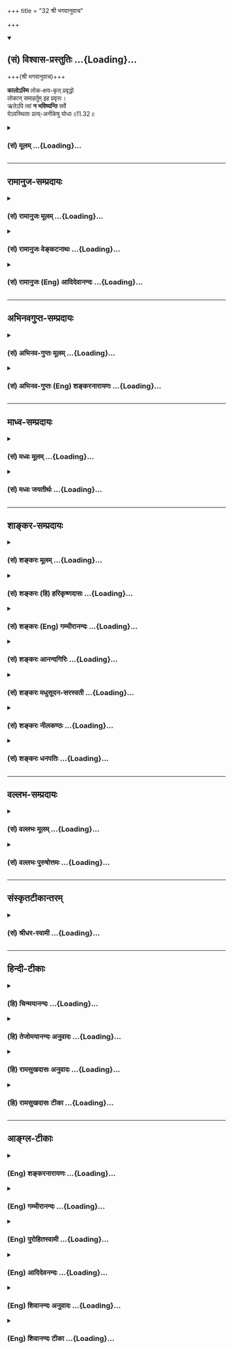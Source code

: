 +++
title = "32 श्री भगवानुवाच"

+++
<div class="js_include" newlevelforh1="2" title="(सं) विश्वास-प्रस्तुतिः" unfilled url="/purANam_vaiShNavam/mahAbhAratam/06-bhIShma-parva/03-bhagavad-gItA-parva/saMskRtam/vishvAsa-prastutiH/11_vishva-rUpa-darshana/32_shrI_bhagavAnuvAc.md">
<details open><summary><h2>(सं) विश्वास-प्रस्तुतिः ...{Loading}...</h2></summary>

+++(श्री भगवानुवाच)+++

**कालोऽस्मि** लोक-क्षय-कृत् प्रवृद्धो  
लोकान् समाहर्तुम् इह प्रवृत्तः।  
ऋतेऽपि त्वां **न भविष्यन्ति** सर्वे  
येऽवस्थिताः प्रत्य्-अनीकेषु योधाः॥11.32॥
</details>
</div>
<div class="js_include collapsed" newlevelforh1="3" title="(सं) मूलम्" unfilled url="/purANam_vaiShNavam/mahAbhAratam/06-bhIShma-parva/03-bhagavad-gItA-parva/saMskRtam/mUlam/11_vishva-rUpa-darshana/32_shrI_bhagavAnuvAc.md">
<details><summary><h3>(सं) मूलम् ...{Loading}...</h3></summary>

श्री भगवानुवाच  
कालोऽस्मि लोकक्षयकृत्प्रवृद्धो  
लोकान्समाहर्तुमिह प्रवृत्तः।  
ऋतेऽपि त्वां न भविष्यन्ति सर्वे  
येऽवस्थिताः प्रत्यनीकेषु योधाः।।11.32।।
</details>
</div>


_________________
## रामानुज-सम्प्रदायः
<div class="js_include collapsed" newlevelforh1="3" title="(सं) रामानुजः मूलम्" unfilled url="/purANam_vaiShNavam/mahAbhAratam/06-bhIShma-parva/03-bhagavad-gItA-parva/saMskRtam/rAmAnujaH/mUlam/11_vishva-rUpa-darshana/32_shrI_bhagavAnuvAc.md">
<details><summary><h3>(सं) रामानुजः मूलम् ...{Loading}...</h3></summary>

।।11.32।। श्री भगवानुवाच -- कलयति गणयति इति **कालः;** सर्वेषां
धार्तराष्ट्रप्रमुखानां राजलोकानाम् आयुरवसानं गणयन् अहं तत्क्षयकृत्
घोररूपेण **प्रवृद्धो** राज**लोकान् समाहर्तुम्** आभिमुख्येन संहर्तुम्
**इह प्रवृत्तः अस्मि।** अतो मत्संकल्पाद् एव **त्वाम् ऋते अपि**
त्वदुद्योगम् ऋतेऽपि एते धार्तराष्ट्रप्रमुखाः तव **प्रत्यनीकेषु ये
अवस्थिता योधाः;** ते **सर्वे न भविष्यन्ति** विनङ्क्ष्यन्ति।

</details>
</div>
<div class="js_include collapsed" newlevelforh1="3" title="(सं) रामानुजः वेङ्कटनाथः" unfilled url="/purANam_vaiShNavam/mahAbhAratam/06-bhIShma-parva/03-bhagavad-gItA-parva/saMskRtam/rAmAnujaH/venkaTanAthaH/11_vishva-rUpa-darshana/32_shrI_bhagavAnuvAc.md">
<details><summary><h3>(सं) रामानुजः वेङ्कटनाथः ...{Loading}...</h3></summary>

  
  
।।11.32।। कालोऽस्मि इत्यादिश्लोकत्रयस्यार्थं सङ्कलय्यादौ सङ्गमयति --
आश्रितेत्यादिना। आश्रितवात्सल्यातिरेकेणेत्यनेन घोररूपाविष्कारानौचित्यं
द्योत्यते। एवं कर्तुमनेनाभिप्रायेण इति
निर्दिष्टयोर्निश्श्रेणिकाक्रमेणोत्तरं ददातिपार्थोद्योगेनेत्यादिना।
कालशब्दस्यात्र कलामुहूर्तादिमयकालद्रव्यमात्रपरत्वे भगवता
सामानाधिकरण्यायोगादिन्द्रप्राणाधिकरणन्यायेन तदन्तर्यामिविषयत्वं वा;
आकाशप्राणाधिकरणन्यायेन यौगिकार्थत्वं वा;
सृष्टिस्थितिकालव्यावृत्तसंहर्तृकालाभिमानित्वविशिष्टभगवत्स्वरूपानुसन्धानासाधारणं
ध्येयविग्रहविशेषनिष्ठतापरत्वं वा स्वीकार्यम्। तत्र त्रिष्वपि कालशब्दस्य
यौगिकोऽर्थः प्रतीयमानः प्रकृतापेक्षितत्वादपरित्याज्य
इत्यभिप्रायेणाहकलयतीति। सम्बन्धाद्यर्थादपि गणनस्यात्र
संहरणानुगुणत्वात्गणयतीत्युक्तम्। प्रकृतविशेषपरतया योजयतिसर्वेषामिति।
लोकशब्दस्य राजलोकशब्देन व्याख्यानं पूर्ववत्। प्रवृद्धः इति रूपमहत्त्वं
विवक्षितमित्याहघोररूपेण प्रवृद्ध इति। यद्वा ग्रसनोन्मुखावस्थ इति
भावः। समाहर्तुम् इति पदेन समुदायकरणादिकं न विवक्षितम्;
प्रस्तुतासङ्गतत्वात् नापि संहरणमात्रंलोकक्षयकृत् इत्यनेन
पुनरुक्तिप्रसङ्गात् अतः संहरणमेव मध्यनिविष्टेनाप्युपसर्गान्तरेण विशेष्यत
इत्याहआभिमुख्येनेति। अपरोक्षत इत्यर्थः। भृत्यैः शत्रुनिरसनवन्न परोक्षः
संहारोऽयमिति भावः। आभिमुख्यमात्रमेव वा संहारहेतुरिति भावः। मनसैव
जगत्सृष्टिं संहारं च करोति यः। तस्यारिपक्षक्षपणे कियानुद्यमविस्तरः
\[वि.पु.5।22।15\] इत्याद्यनुसारेणाहअतो मत्सङ्कल्पादेवेति।
निमित्तभूतव्याप्रियमाणाकारस्त्वमिति विवक्षित
इत्यभिप्रायेणत्वदुद्योगमृतेऽपीत्युक्तम्। न भविष्यन्ति इत्युक्ते
नोत्पत्स्यन्त इति प्रतीतिः स्यादिति।
तद्व्यवच्छेदायोत्तरकालसत्तानिषेधपरतामाह -- विनङ्क्ष्यन्तीति।  
  

</details>
</div>
<div class="js_include collapsed" newlevelforh1="3" title="(सं) रामानुजः (Eng) आदिदेवानन्दः" unfilled url="/purANam_vaiShNavam/mahAbhAratam/06-bhIShma-parva/03-bhagavad-gItA-parva/saMskRtam/rAmAnujaH/english/AdidevAnandaH/11_vishva-rUpa-darshana/32_shrI_bhagavAnuvAc.md">
<details><summary><h3>(सं) रामानुजः (Eng) आदिदेवानन्दः ...{Loading}...</h3></summary>

11.32 The Lord said Kala (Time) is the calculator which calculates
(Kalayati). Calculating the end of the lives of all those under the leadership of Dhrtarastra's sons, I am causing their destruction. Fully manifesting Myself with this fierce form, I have begun to destroy the hosts of kings. Therefore, by My will, even without you, namely, even without your effort, all these hostile warriors under the leadership of Dhrtarastra's sons, shall cease to be, i.e., will be destroyed.

</details>
</div>


_________________
## अभिनवगुप्त-सम्प्रदायः
<div class="js_include collapsed" newlevelforh1="3" title="(सं) अभिनव-गुप्तः मूलम्" unfilled url="/purANam_vaiShNavam/mahAbhAratam/06-bhIShma-parva/03-bhagavad-gItA-parva/saMskRtam/abhinava-guptaH/mUlam/11_vishva-rUpa-darshana/32_shrI_bhagavAnuvAc.md">
<details><summary><h3>(सं) अभिनव-गुप्तः मूलम् ...{Loading}...</h3></summary>

।।11.32।। No commentary.

</details>
</div>
<div class="js_include collapsed" newlevelforh1="3" title="(सं) अभिनव-गुप्तः (Eng) शङ्करनारायणः" unfilled url="/purANam_vaiShNavam/mahAbhAratam/06-bhIShma-parva/03-bhagavad-gItA-parva/saMskRtam/abhinava-guptaH/english/shankaranArAyaNaH/11_vishva-rUpa-darshana/32_shrI_bhagavAnuvAc.md">
<details><summary><h3>(सं) अभिनव-गुप्तः (Eng) शङ्करनारायणः ...{Loading}...</h3></summary>

11.32 Sri Abhinavagupta did not comment upon this sloka.

</details>
</div>


_________________
## माध्व-सम्प्रदायः
<div class="js_include collapsed" newlevelforh1="3" title="(सं) मध्वः मूलम्" unfilled url="/purANam_vaiShNavam/mahAbhAratam/06-bhIShma-parva/03-bhagavad-gItA-parva/saMskRtam/madhvaH/mUlam/11_vishva-rUpa-darshana/32_shrI_bhagavAnuvAc.md">
<details><summary><h3>(सं) मध्वः मूलम् ...{Loading}...</h3></summary>

।।11.32।। कालशब्दो जगद्बन्धनच्छेदनज्ञानादिसर्वभगवद्धर्मवाची। कल बन्धने;
कल च्छेदने; कल ज्ञाने;,कल कामधेनुरिति पठन्ति। प्रसिद्धश्च स शब्दो
भगवति। नियतं कालपाशेन बद्धं शक्र विकत्थसे। अयं स पुरुषः श्यामो लोकस्य
हरति प्रजाः। बद्ध्वा तिष्ठति मां रौद्रः पशुं रशनया यथा इति मोक्षधर्मे।
विष्णुना बद्धो बलिर्वक्तिविष्णौ चाधीश्वरे (त्र्यधीश्वरे) चित्तं धारयन्
(येत्) कालविग्रहे \[11।15।15\] इति भागवते। प्रवृद्धः परिपूर्णोऽनादिर्वा।
ऋतं च सत्यं चाभीद्धात् \[ऋक्सं.8।8।49।1म.ना.6।1\] इति हि श्रुतिः। एतत्
(इदं) महद्भूतम् \[बृ.उ.2।4।12\] इति च। प्र विष्णुरस्तु तवसः
स्तवीयांस्त्वेषं ह्यस्य स्थविरस्य नाम \[ऋक्सं.5।6।25।3\] इति च; न तु
वर्धनम्। नासौ जजान न मरिष्यति नैधतेऽसौ इति हि भागवते। यस्य दिव्यं हि
तद्रूपं हीयते वर्धते न च इति मोक्षधर्मे। न कर्मणा \[बृ.उ.4।4।23\] इति तु
कर्मणाऽपि न; किमु स्वयं इति। लोकान्समाहर्तुमिह विशेषेण प्रवृत्तः।
भ्रात्रादींश्च ऋते इत्यपिशब्दः। प्रत्यनीकत्वं तु परस्परतया। सर्वेऽपि न
भविष्यन्ति; अक्षौहिण्यादिभेदेन बहुवचनं युक्तम्।

</details>
</div>
<div class="js_include collapsed" newlevelforh1="3" title="(सं) मध्वः जयतीर्थः" unfilled url="/purANam_vaiShNavam/mahAbhAratam/06-bhIShma-parva/03-bhagavad-gItA-parva/saMskRtam/madhvaH/jayatIrthaH/11_vishva-rUpa-darshana/32_shrI_bhagavAnuvAc.md">
<details><summary><h3>(सं) मध्वः जयतीर्थः ...{Loading}...</h3></summary>

।।11.32।। एवं तर्हिकालोऽस्मि इत्युत्तरमयुक्तं धर्मानुक्तेरित्यत आह --
**कालेति**। धर्मविशिष्टभगवद्वाचीत्यर्थः। कुत एतत् इत्यत आह -- **कलेति**।
यथा कामधेनुः सर्वार्थान् ददाति तथाऽयमपि धातुः सर्वार्थवाचीत्यर्थः। तथा
चास्मादण् कर्तरि घञ् वा। जगदिति योग्यतया सम्बध्यते। भवत्वयं
बन्धनादिधर्मवद्वाची; भगवद्वाची तु कुतः अन्यत्र रूढत्वादित्यत आह --
**प्रसिद्धश्चेति**। बद्धं मां प्रति विकत्थसे आत्मानं तु श्लाघसे। कः
कालः। अयं कथम् श्यामः प्रजा हरति। बद्ध्वा तिष्ठति रौद्रश्चेति। अत्र कथं
विष्णुवाचित्वनिश्चयः इत्यत आह -- **विष्णुनेति**। कालनामाविग्रहो यस्यासौ
तथोक्तः। प्रवृद्ध इति कादाचित्की वृद्धिः प्रतीयतेऽत आह -- **प्रवृद्ध
इति**। वृद्धिर्धात्वर्थः। सा च प्रशब्देन देशतः कालतश्च सदातनी
विवक्षितेति भावः। अनादिरिति नित्यत्वस्याप्युपलक्षणम्। भूताधिकारे
विहितस्य क्तस्य कुतः सार्वकालिकत्वं प्रयोगदर्शनादिति भावेनाह -- **ऋतं
चेति**। इद्धाद्भूतमितिवदित्यर्थः। अत्रापि सार्वकालिकत्वानिश्चय इत्यतो
भगवतो दीप्तेः सत्तायाश्च सदातनत्वे श्रुतिसद्भावादित्याह --
**प्रविष्णुरिति**। विष्णुः -- तवसो देशकालपरिच्छिन्नात् सूर्यादेस्तेजसः
स्तवीयान् अतिशयिततेजोरूपो भवति; अत एव ह्यस्य स्थविरस्यानादिकालीनस्य
त्वेषमिति नाम असाधारण्येन हि व्यपदेशा भवन्तीत्यर्थः। अस्त्वेवं तथापि
प्रागल्पः सन्निदानीं वृद्धिङ्गत इत्यत्रार्थः किं न स्यात् इत्यत आह --
**नत्विति**। तुशब्दो विशेषणार्थः। विक्रियारूपं वर्धन
प्रवृद्धशब्दप्रवृत्तिनिमित्तं न भवति। भगवति भावविकाराणां
प्रतिषिद्धत्वात्। भगवतो विक्रियारूपवृद्ध्यभावेऽपि तद्रूपस्य भवत्विति
तत्राह -- **यस्येति**। ननु न कर्मणा वर्धते नो कनीयान् इति श्रुतौ
कर्मनिमित्तवृद्धिप्रतिषेधनात् वृद्धिमात्रमस्तीति ज्ञायते; अन्यथा
विशेषणवैयर्थ्यात्। तथा च सत्प्रतिपक्षमुक्तवाक्यमित्यत आह -- **नेति**। न
कर्मणा इति विशेषनिषेधस्तु वृद्धिलक्षणविक्रियाकारणत्वेन सम्भावितेन
कर्मणाऽपि यदा न वर्धते; तदा स्वयं कर्मण विना न वर्धत इति किमु वक्तव्यम्
इति वृद्धिलक्षणविक्रियाकारणत्वमात्रनिषेधाय
कैमुत्यप्रदर्शनार्थमित्यन्यथोपपन्नमित्यर्थः। ननु सर्वत्र भगवानेव लोकानां
संहर्ता तस्मात्इह इति व्यर्थमित्यत आह -- **लोका**निति।
युगपद्बहून्प्रत्यक्षत एवेति विशेषेण युधिष्ठिरादीनामवशिष्टत्वात्
कथंत्वामृते इत्येवोक्तं इत्यत आह -- **भ्रात्रादींश्चेति**। अपिशब्दो
द्योतयतीति शेषः। अस्मत्प्रतिकूलेष्वनीकेषु अवस्थिता योधा न
भविष्यन्तीत्युक्ते का पाण्डवादीनां प्राप्तिर्येनऋतेऽपि त्वा इत्युच्यत
इत्यत आह -- **प्रत्यनीकत्वमिति**। सेनाद्वयस्यापीति शेषः। कुत एवं
व्याख्यानं इत्यत आह -- **सर्वेऽपीति**। सेनाद्वयगता अपीत्यर्थः।
प्रत्यनीकेष्विति बहुवचनं कथं इत्यत आह -- **अक्षौहिणीति**। भेदेन
बहुत्वेन।

</details>
</div>


_________________
## शाङ्कर-सम्प्रदायः
<div class="js_include collapsed" newlevelforh1="3" title="(सं) शङ्करः मूलम्" unfilled url="/purANam_vaiShNavam/mahAbhAratam/06-bhIShma-parva/03-bhagavad-gItA-parva/saMskRtam/shankaraH/mUlam/11_vishva-rUpa-darshana/32_shrI_bhagavAnuvAc.md">
<details><summary><h3>(सं) शङ्करः मूलम् ...{Loading}...</h3></summary>

।।11.32।। --,**कालः अस्मि लोकक्षयकृत्** लोकानां क्षयं करोतीति
लोकक्षयकृत् **प्रवृद्धः** वृद्धिं गतः। यदर्थं प्रवृद्धः तत् श्रृणु --
**लोकान् समाहर्तुं** संहर्तुम् **इह** अस्मिन् काले **प्रवृत्तः। ऋतेऽपि**
विनापि **त्वा** त्वां **न भविष्यन्ति** भीष्मद्रोणकर्णप्रभृतयः **सर्वे;**
येभ्यः तव आशङ्का; **ये अवस्थिताः प्रत्यनीकेषु** अनीकमनीकं प्रति
प्रत्यनीकेषु प्रतिपक्षभूतेषु अनीकेषु **योधाः** योद्धारः।। यस्मात् एवम्
--,

</details>
</div>
<div class="js_include collapsed" newlevelforh1="3" title="(सं) शङ्करः (हि) हरिकृष्णदासः" unfilled url="/purANam_vaiShNavam/mahAbhAratam/06-bhIShma-parva/03-bhagavad-gItA-parva/saMskRtam/shankaraH/hindI/harikRShNadAsaH/11_vishva-rUpa-darshana/32_shrI_bhagavAnuvAc.md">
<details><summary><h3>(सं) शङ्करः (हि) हरिकृष्णदासः ...{Loading}...</h3></summary>

।।11.32।। श्रीभगवान् बोले -- मैं लोकोंका नाश करनेवाला बढ़ा हुआ काल हूँ।
मैं जिसलिये बढ़ा हूँ वह सुन; इस समय मैं लोकोंका संहार करनेके लिये
प्रवृत्त हुआ हूँ; इससे तेरे बिना भी ( अर्थात् तेरे युद्ध न करनेपर भी )
ये सब भीष्म; द्रोण और कर्ण प्रभृति शूरवीर -- योद्धालोग जिनसे तुझे आशङ्का
हो रही है एवं जो प्रतिपक्षियोंकी प्रत्येक सेनामें अलगअलग डटे हुए हैं --
नहीं रहेंगे।  
  
,

</details>
</div>
<div class="js_include collapsed" newlevelforh1="3" title="(सं) शङ्करः (Eng) गम्भीरानन्दः" unfilled url="/purANam_vaiShNavam/mahAbhAratam/06-bhIShma-parva/03-bhagavad-gItA-parva/saMskRtam/shankaraH/english/gambhIrAnandaH/11_vishva-rUpa-darshana/32_shrI_bhagavAnuvAc.md">
<details><summary><h3>(सं) शङ्करः (Eng) गम्भीरानन्दः ...{Loading}...</h3></summary>

11.32 Asmi, I am; the loka-ksaya-krt, world-destroying; kalah, Time;
pravrddhah, grown in stature. Hear the purpose for which I have grown in
stature: I am iha, now; pravrttah, engaged; samahartum, in annihilating;
lokan, the creatures. Api, even; rte tva, without you; sarve, all-from
whom your apprehension had arisen; the yodhah, warriors-Bhisma, Drona,
Karna and others; ye, who are; avasthitah, arrayed; pratyanikesu, in the
connfronting armies-in every unit of the army confronting the other; na
bhavisyanti, will cease to exist. Since this is so-

</details>
</div>
<div class="js_include collapsed" newlevelforh1="3" title="(सं) शङ्करः आनन्दगिरिः" unfilled url="/purANam_vaiShNavam/mahAbhAratam/06-bhIShma-parva/03-bhagavad-gItA-parva/saMskRtam/shankaraH/AnandagiriH/11_vishva-rUpa-darshana/32_shrI_bhagavAnuvAc.md">
<details><summary><h3>(सं) शङ्करः आनन्दगिरिः ...{Loading}...</h3></summary>

।।11.32।। स्वयं यदर्था च स्वप्रवृत्तिः तत्सर्वं भगवानुक्तवानित्याह --
**श्रीभगवानिति।** कालः क्रियाशक्त्युपहितः परमेश्वरः; अस्मिन्निति
वर्तमानयुद्धोपलक्षितत्वं कालस्य विवक्षितम्। लोकसंहारार्थं
त्वत्प्रवृत्तावपि नासावर्थवती प्रतिपक्षाणां भीष्मादीनां मत्प्रवृत्तिं
विना संहर्तुमशक्यत्वादित्याशङ्क्याह -- **ऋतेऽपीति।**

</details>
</div>
<div class="js_include collapsed" newlevelforh1="3" title="(सं) शङ्करः मधुसूदन-सरस्वती" unfilled url="/purANam_vaiShNavam/mahAbhAratam/06-bhIShma-parva/03-bhagavad-gItA-parva/saMskRtam/shankaraH/madhusUdana-sarasvatI/11_vishva-rUpa-darshana/32_shrI_bhagavAnuvAc.md">
<details><summary><h3>(सं) शङ्करः मधुसूदन-सरस्वती ...{Loading}...</h3></summary>

।।11.32।। एवमर्जुनेन प्रार्थितो य स्वयं यदर्था च स्वप्रवृत्तिस्तत्सर्वं
त्रिभिः श्लोकैः श्रीभगवानुवाच -- कालोऽस्मीत्यादिना। कालः
क्रियाशक्त्युपहितः सर्वस्य संहर्ता परमेश्वरोऽस्मि भवामीदानीं प्रवृद्धो
वृद्धिं गतः। यदर्थं प्रवृत्तस्तच्छृणु। लोकान्दुर्योधनादीन्समाहर्तुं
सम्यगाहर्तुं भक्षयितुं प्रवृत्तोऽहमिहास्मिन्काले। मत्प्रवृत्तिं विना
कथमेवं स्यादिति चेन्नेत्याह -- ऋतेऽपीति। ऋतेऽपि त्वा त्वामर्जुनं
योद्धारं विनापि त्वद्व्यापारं विनापि मद्व्यापारेणैव नभविष्यन्ति
विनंक्ष्यन्ति। सर्वे भीष्मद्रोणकर्णप्रभृतयो योद्धुमनर्हत्वेन संभाविता
अन्येऽपि येऽवस्थिताः प्रत्यनीकेषु प्रतिपक्षसैन्येषु योधा योद्धारः
सर्वेऽपि मया हतत्वादेव नभविष्यन्ति। तत्र तव व्यापारोऽकिंचित्कर इत्यर्थः।

</details>
</div>
<div class="js_include collapsed" newlevelforh1="3" title="(सं) शङ्करः नीलकण्ठः" unfilled url="/purANam_vaiShNavam/mahAbhAratam/06-bhIShma-parva/03-bhagavad-gItA-parva/saMskRtam/shankaraH/nIlakaNThaH/11_vishva-rUpa-darshana/32_shrI_bhagavAnuvAc.md">
<details><summary><h3>(सं) शङ्करः नीलकण्ठः ...{Loading}...</h3></summary>

।।11.32।। एवमर्जुनेन प्रार्थितो भगवानुवाच -- **काल इति।**
इहास्मिन्संग्रामे लोकान्समाहर्तुं भक्षितुं प्रवृत्तः प्रवृद्धो महान्
लोकक्षयकृत् कालो नाम परमेश्वरोऽस्मि। यस्मादेवं तस्मात् ऋतेऽपि त्वा त्वां
विनापि सर्वे न भविष्यन्ति मरिष्यन्ति। के ते सर्वे। ये प्रत्यनीकेषु
शत्रुसैन्येषु योधाः शूरा भीष्मादयोऽवस्थितास्ते।

</details>
</div>
<div class="js_include collapsed" newlevelforh1="3" title="(सं) शङ्करः धनपतिः" unfilled url="/purANam_vaiShNavam/mahAbhAratam/06-bhIShma-parva/03-bhagavad-gItA-parva/saMskRtam/shankaraH/dhanapatiH/11_vishva-rUpa-darshana/32_shrI_bhagavAnuvAc.md">
<details><summary><h3>(सं) शङ्करः धनपतिः ...{Loading}...</h3></summary>

।।11.32।। एवं पृष्टः श्रीभगवानुवाच। लोकक्षयं करोतीति
लोकक्षयकृत्कालोऽस्मि। प्रवृद्धिं प्राप्तः। इहास्मिन्काले।
नन्विहास्मिंल्लोके संग्रामे वेत्याचार्यैः कुतो न व्याख्यातमितिचेत्
कालस्यैव प्रकृतत्वात् प्रधानत्वाच्च सर्वनाम्रश्च
प्रधानपरामर्शित्वनियमात् लोकान्सहर्तुं प्रवृत्तः। किं सर्वे लोका न
भविष्यन्तीत्यत आह। ये सैन्यं प्रत्यवस्थिता भीष्मद्रोणादयस्ते सर्वे न
भविष्यन्ति। ननु मां युद्धकर्तारं विना कथं सर्वेषां नाश इतिचेत्तत्राह।
ऋतेऽपि त्वां त्वां त्वयि त्यक्तयुद्धव्यापारे सत्यपि मया कालरुपेणावश्यं
विनाशनीया इति भावः।

</details>
</div>


_________________
## वल्लभ-सम्प्रदायः
<div class="js_include collapsed" newlevelforh1="3" title="(सं) वल्लभः मूलम्" unfilled url="/purANam_vaiShNavam/mahAbhAratam/06-bhIShma-parva/03-bhagavad-gItA-parva/saMskRtam/vallabhaH/mUlam/11_vishva-rUpa-darshana/32_shrI_bhagavAnuvAc.md">
<details><summary><h3>(सं) वल्लभः मूलम् ...{Loading}...</h3></summary>

।।11.32।। एवं प्रार्थितः श्रीभगवानुवाच -- कालोऽस्मीति त्रिभिः।
योऽधुनाऽऽविर्भूतः स कालोऽहम्। चतुर्धा ह्यहं
अक्षरकालकर्मस्वभावभेदादित्यक्षरमपि लेलिहानत्वादिधर्मवत्त्वेन लिङ्गेन मां
कालरूपमवेहि। यथोक्तं श्रीभागवते -- अन्तः पुरुषरूपेण कालरूपेण यो बहिः।
समन्वेत्येष सत्त्वेन (सत्त्वानां) भगवानात्ममायया। तथावीर्याणि
तस्याखिलदेहभाजामन्तर्बहिः पूरुषकालरूपैः। प्रयच्छतो मृत्युमुतामृतं च
मायामनुष्यस्य वदस्व विद्वन् \[भाग.10।1।7\] कालरूपतयाऽसुरावेशिनां
मृत्युहेतुरित्याह -- लोकानसुरावेशिन इह समाहर्त्तुं प्रवृत्त इति। अयमेव
सङ्कर्षणभावः प्रदर्श्यते भगवता। संहारको हि सङ्कर्षणव्यूहः तत्केशस्य
भगवत्स्वरूपेऽवतरणं भूमौ भारहरणार्थमिति भारते निरूप्यते। तथा च
भूभारभूतानामेव संहारकः कालः प्रवृत्तोऽस्मि। ऋतेऽपि त्वां इत्युपलक्षणं
मदनुगृहीतान्विना सर्वान्समाहर्तुं प्रवृत्तोऽस्मीत्यर्थः। त्वा
हनननिमित्तभूतं विना न जीविष्यन्तीति वा सम्बन्धः। हे पार्थ त्वया न
हन्तव्याश्चेन्मया कालरूपेण तु ग्रस्ताः तिरोभावं यास्यन्तीत्यभिप्रायेणन
भविष्यन्ति इति प्रत्युक्तम्।

</details>
</div>
<div class="js_include collapsed" newlevelforh1="3" title="(सं) वल्लभः पुरुषोत्तमः" unfilled url="/purANam_vaiShNavam/mahAbhAratam/06-bhIShma-parva/03-bhagavad-gItA-parva/saMskRtam/vallabhaH/puruShottamaH/11_vishva-rUpa-darshana/32_shrI_bhagavAnuvAc.md">
<details><summary><h3>(सं) वल्लभः पुरुषोत्तमः ...{Loading}...</h3></summary>

  
  
।।11.32।। एवं विज्ञप्तः सन् श्रीभगवान् उवाच -- कालोऽस्मीति त्रयेण।
लोकक्षयकृत् लोकानां विनाशकः प्रवृद्धः ऊर्जितः; लोकान् प्राणिनः; इह
बाह्यतः समाहर्तुं संहर्तुं स्वलीनान् कर्तुं प्रवृत्तः कालोऽस्मि।
यद्दशनान्तरेषु योधास्त्वया दृष्टास्तत्कालात्मकं मत्स्वरूपमिति भावः।
त्वां द्रष्टारं मत्कृपापात्रं ऋते विना प्रत्यनीकेषु अनीकानि
प्रत्यवस्थिताः ये योधास्ते सर्वेऽपि न भविष्यन्ति न स्थास्यन्तीति। यतोऽहं
कालरूपः सर्वसंहारार्थं प्रवृत्तोऽस्मि। त्वां ऋते सर्वे न
भविष्यन्तीत्युक्त्या त्वदर्थमेवैते मारिता इति ज्ञापितम्।  
  

</details>
</div>


_________________
## संस्कृतटीकान्तरम्
<div class="js_include collapsed" newlevelforh1="3" title="(सं) श्रीधर-स्वामी" unfilled url="/purANam_vaiShNavam/mahAbhAratam/06-bhIShma-parva/03-bhagavad-gItA-parva/saMskRtam/shrIdhara-svAmI/11_vishva-rUpa-darshana/32_shrI_bhagavAnuvAc.md">
<details><summary><h3>(सं) श्रीधर-स्वामी ...{Loading}...</h3></summary>

।।11.32।। एवं प्रार्थितः सन् श्रीभगवानुवाच **-- कालोऽस्मीति त्रिभिः।**
लोकानां क्षयकर्ता प्रवृद्धोऽत्युग्रः कालोऽस्मि। लोकान्प्राणिनः
संहर्तुमिह लोके प्रवृत्तोऽस्मि। अतः। ऋतेऽपि त्वामिति। त्वां हन्तारं
विनापि न भविष्यन्ति न जीविष्यन्ति। यद्यपि त्वया न हन्तव्या एते तथापि मया
कालात्मना ग्रस्ताः सन्तो मरिष्यन्त्येव। के ते। प्रत्यनीकेषु
अनीकान्यनीकानि प्रति भीष्मद्रोणादीनां सर्वासु सेनासु ये
योद्धारोऽवस्थितास्ते सर्वेऽपि।

</details>
</div>


_________________
## हिन्दी-टीकाः
<div class="js_include collapsed" newlevelforh1="3" title="(हि) चिन्मयानन्दः" unfilled url="/purANam_vaiShNavam/mahAbhAratam/06-bhIShma-parva/03-bhagavad-gItA-parva/hindI/chinmayAnandaH/11_vishva-rUpa-darshana/32_shrI_bhagavAnuvAc.md">
<details><summary><h3>(हि) चिन्मयानन्दः ...{Loading}...</h3></summary>

।।11.32।। किसी वस्तु की एक अवस्था का नाश किये बिना उसका नवनिर्मांण नहीं
हो सकता। निरन्तर नाश की प्रक्रिया से ही जगत् का निर्माण होता है। बीते
हुये काल के शवागर्त से ही वर्तमान आज की उत्पत्ति हुई है। इस रचनात्मक
विनाश के पीछे जो शक्ति दृश्य रूप में कार्य कर रही है वही मूलभूत शक्ति है
जो प्राणियों के जीवन के ऊपर शासन कर रही है। भगवान् श्रीकृष्ण यहाँ स्वयं
का परिचय लोक संहारक महाकाल के रूप में कराते हैं। इस रूप को धारण करने का
उनका प्रयोजन उस पीढ़ी को नष्ट करना है; जो अपने जीवन लक्ष्य के सम्बन्ध
में विपरीत धारणाएं तथा दोषपूर्ण जीवन मूल्यों को रखने के कारण जीर्णशीर्ण
हो गई है। भगवान् का लोकसंहारकारी भाव उनके लोककल्याणकारी भाव का विरोधी
नहीं है। कभीकभी विनाश करने में दया ही होती है। एक टूटे हुए पुल को या
जीर्ण बांध को अथवा प्राचीन इमारत को तोड़ना उक्त बात के उदाहरण हैं।
उन्हें तोड़कर गिराना दया का ही एक कार्य है; जो कोई भी विचारशील शासन समाज
के लिए कर सकता है। यही सिद्धांत यहाँ पर लागू होता है। इस उग्र रूप को धारण
करने में भगवान् का उद्देश्य उन समस्त नकारात्मक शक्तियों का नाश करना है
जो राष्ट्र के सांस्कृतिक जीवन को नष्ट करने पर तुली हुई हैं। भगवान् के इस
कथन से अर्जुन के विजय की आशा विश्वास में परिवर्तित हो जाती है। परन्तु
भगवान् इस बात को भी स्पष्ट कर देते हैं कि पुनर्निर्माण के इस कार्य को
करने के लिए वे किसी एक व्यक्ति या समुदाय पर आश्रित नहीं है। इस कार्य को
करने में एक अकेला काल ही समर्थ है। वही समाज में इस पुनरुत्थान और
पुनर्जीवन को लायेगा। सार्वभौमिक पुनर्वास के इस अतिविशाल कार्य में
व्यष्टि जीवमात्र भाग्य के प्राणी हैं। उनके होने या नहीं होने पर भी काल
की योजना निश्चित ही काय्ार्ान्वित होकर रहेगी। राष्ट्र के लिए यह
पुनर्जीवन आवश्यक है मानव के पुनर्वास की मांग जगत् की है। भगवान् स्पष्ट
कहते हैं कि; तुम्हारे बिना भी इन भौतिकवादी योद्धाओं में से कोई भी इस
निश्चित विनाश में जीवित नहीं रह पायेगा। महाभारत की कथा के सन्दर्भ में;
भगवान् के कथन का यह तात्पर्य स्पष्ट होता है कि कौरव सेना तो काल के
द्वारा पहले ही मारी जा चुकी है; और पुनरुत्थान की सेना के साथ सहयोग करके
अर्जुन; निश्चित सफलता का केवल साथ ही दे रहा है। इसलिए सर्वकालीन मनुष्य के
प्रतिनिधि अर्जुन को यह उपदेश दिया जाता है कि वह निर्भय होकर अपने जीवन
में कर्तव्य का पालन करे।

</details>
</div>
<div class="js_include collapsed" newlevelforh1="3" title="(हि) तेजोमयानन्दः अनुवादः" unfilled url="/purANam_vaiShNavam/mahAbhAratam/06-bhIShma-parva/03-bhagavad-gItA-parva/hindI/tejomayAnandaH/anuvAdaH/11_vishva-rUpa-darshana/32_shrI_bhagavAnuvAc.md">
<details><summary><h3>(हि) तेजोमयानन्दः अनुवादः ...{Loading}...</h3></summary>

।।11.32।। श्रीभगवान् ने कहा -- मैं लोकों का नाश करने वाला प्रवृद्ध काल
हूँ। इस समय, मैं इन लोकों का संहार करने में प्रवृत्त हूँ। जो
प्रतिपक्षियों की सेना में स्थित योद्धा हैं, वे सब तुम्हारे बिना भी नहीं
रहेंगे।।

</details>
</div>
<div class="js_include collapsed" newlevelforh1="3" title="(हि) रामसुखदासः अनुवादः" unfilled url="/purANam_vaiShNavam/mahAbhAratam/06-bhIShma-parva/03-bhagavad-gItA-parva/hindI/rAmasukhadAsaH/anuvAdaH/11_vishva-rUpa-darshana/32_shrI_bhagavAnuvAc.md">
<details><summary><h3>(हि) रामसुखदासः अनुवादः ...{Loading}...</h3></summary>

।।11.32।। श्रीभगवान् बोले -- मैं सम्पूर्ण लोकोंका क्षय करनेवाला बढ़ा हुआ
काल हूँ और इस समय मैं इन सब लोगोंका संहार करनेके लिये यहाँ आया हूँ।
तुम्हारे प्रतिपक्षमें जो योद्धालोग खड़े हैं, वे सब तुम्हारे युद्ध किये
बिना भी नहीं रहेंगे।

</details>
</div>
<div class="js_include collapsed" newlevelforh1="3" title="(हि) रामसुखदासः टीका" unfilled url="/purANam_vaiShNavam/mahAbhAratam/06-bhIShma-parva/03-bhagavad-gItA-parva/hindI/rAmasukhadAsaH/TIkA/11_vishva-rUpa-darshana/32_shrI_bhagavAnuvAc.md">
<details><summary><h3>(हि) रामसुखदासः टीका ...{Loading}...</h3></summary>

।।11.32।।***व्याख्या --***\[भगवान्का विश्वरूप विचार करनेपर बहुत विलक्षण
मालूम देता है; क्योंकि उसको देखनेमें अर्जुनकी दिव्यदृष्टि भी पूरी तरहसे
काम नहीं कर रही है और वे विश्वरूपको कठिनतासे देखे जानेयोग्य बताते हैं --

</details>
</div>


_________________
## आङ्ग्ल-टीकाः
<div class="js_include collapsed" newlevelforh1="3" title="(Eng) शङ्करनारायणः" unfilled url="/purANam_vaiShNavam/mahAbhAratam/06-bhIShma-parva/03-bhagavad-gItA-parva/english/shankaranArAyaNaH/11_vishva-rUpa-darshana/32_shrI_bhagavAnuvAc.md">
<details><summary><h3>(Eng) शङ्करनारायणः ...{Loading}...</h3></summary>

11.32. The Bhagavat said I am the Time, the world-destroyer, engaged here in withdrawing the worlds that are overgrown; even without you
(your fighting) all the warriors, standing in the rival armies, would cease to be.

</details>
</div>
<div class="js_include collapsed" newlevelforh1="3" title="(Eng) गम्भीरानन्दः" unfilled url="/purANam_vaiShNavam/mahAbhAratam/06-bhIShma-parva/03-bhagavad-gItA-parva/english/gambhIrAnandaH/11_vishva-rUpa-darshana/32_shrI_bhagavAnuvAc.md">
<details><summary><h3>(Eng) गम्भीरानन्दः ...{Loading}...</h3></summary>

11.32 The Blessed Lord said I am the world-destroying Time, \[Time: The supreme God with His limiting adjunct of the power of action.\] grown in stature \[Pravrddhah, mighty-according to S.-Tr.\] and now engaged in annihilating the creatures. Even without you, all the warriors who are arrayed in the confronting armies will cease to exist!

</details>
</div>
<div class="js_include collapsed" newlevelforh1="3" title="(Eng) पुरोहितस्वामी" unfilled url="/purANam_vaiShNavam/mahAbhAratam/06-bhIShma-parva/03-bhagavad-gItA-parva/english/purohitasvAmI/11_vishva-rUpa-darshana/32_shrI_bhagavAnuvAc.md">
<details><summary><h3>(Eng) पुरोहितस्वामी ...{Loading}...</h3></summary>

11.32 Lord Shri Krishna replied: I have shown myself to thee as the Destroyer who lays waste the world and whose purpose is destruction. In spite of thy efforts, all these warriors gathered for battle shall not escape death.

</details>
</div>
<div class="js_include collapsed" newlevelforh1="3" title="(Eng) आदिदेवनन्दः" unfilled url="/purANam_vaiShNavam/mahAbhAratam/06-bhIShma-parva/03-bhagavad-gItA-parva/english/AdidevanandaH/11_vishva-rUpa-darshana/32_shrI_bhagavAnuvAc.md">
<details><summary><h3>(Eng) आदिदेवनन्दः ...{Loading}...</h3></summary>

11.32 The Lord said I am the world-destroying Time. Manifesting Myself fully, I have begun to destroy the worlds here. Even without You, none of the warriors arrayed in the hostile ranks shall survive.

</details>
</div>
<div class="js_include collapsed" newlevelforh1="3" title="(Eng) शिवानन्दः अनुवादः" unfilled url="/purANam_vaiShNavam/mahAbhAratam/06-bhIShma-parva/03-bhagavad-gItA-parva/english/shivAnandaH/anuvAdaH/11_vishva-rUpa-darshana/32_shrI_bhagavAnuvAc.md">
<details><summary><h3>(Eng) शिवानन्दः अनुवादः ...{Loading}...</h3></summary>

11.32 The Blessed Lord said I am the full-grown world-destroying Time,
now engaged in destroying the worlds. Even without thee, none of the warriors arrayed in the hostile armies shall live.

</details>
</div>
<div class="js_include collapsed" newlevelforh1="3" title="(Eng) शिवानन्दः टीका" unfilled url="/purANam_vaiShNavam/mahAbhAratam/06-bhIShma-parva/03-bhagavad-gItA-parva/english/shivAnandaH/TIkA/11_vishva-rUpa-darshana/32_shrI_bhagavAnuvAc.md">
<details><summary><h3>(Eng) शिवानन्दः टीका ...{Loading}...</h3></summary>

11.32 कालः time; अस्मि (I) am; लोकक्षयकृत् worlddestroying; प्रवृद्धः
fullgrown; लोकान् the worlds; समाहर्तुम् to destroy; इह here; प्रवृत्तः
engaged; ऋते without; अपि also; त्वाम् thee; न not; भविष्यन्ति shall live; सर्वे all; ये these; अवस्थिताः arrayed; प्रत्यनीकेषु in hostile armies; योधाः warriors.Commentary Even without thee Even if thou; O Arjuna; wouldst not fight; these warriors are doomed to die under My dispensation. I am the alldestroying Time. I have already slain them.
You have seen them dying. Therefore thy instrumentality is not of much importance.Such being the case; therefore; stand up and obtain fame.

</details>
</div>
